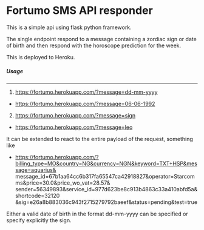 Fortumo SMS API responder
========================
This is a simple api using flask python framework.

The single endpoint respond to a message containing a zordiac sign or date of birth and then respond with
the horoscope prediction for the week.

This is deployed to Heroku.

##### Usage
------------
1. https://fortumo.herokuapp.com/?message=dd-mm-yyyy
* https://fortumo.herokuapp.com/?message=06-06-1992
2. https://fortumo.herokuapp.com/?message=sign
* https://fortumo.herokuapp.com/?message=leo

It can be extended to react to the entire payload of the request, something like
* https://fortumo.herokuapp.com/?billing_type=MO&country=NG&currency=NGN&keyword=TXT+HSP&message=aquarius&
  message_id=67b1aa64cc6b317fa65547ca42918827&operator=Starcomms&price=30.0&price_wo_vat=28.57&
  sender=56349893&service_id=977d623be8c913b4863c33a410abfd5a&shortcode=32120
  &sig=e26a8b883036c943f2715279792baeef&status=pending&test=true

Either a valid date of birth in the format dd-mm-yyyy can be specified or specify explicitly the sign.
